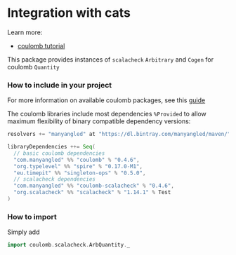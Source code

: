 # Integration with cats

Learn more:

* [coulomb tutorial](../README.md#tutorial)

This package provides instances of `scalacheck` `Arbitrary` and `Cogen` for coulomb `Quantity`

### How to include in your project

For more information on available coulomb packages, see this
[guide](../README.md#how-to-include-coulomb-in-your-project)

The coulomb libraries include most dependencies `%Provided` to allow maximum flexibility
of binary compatible dependency versions:

```scala
resolvers += "manyangled" at "https://dl.bintray.com/manyangled/maven/"

libraryDependencies ++= Seq(
  // basic coulomb dependencies
  "com.manyangled" %% "coulomb" % "0.4.6",
  "org.typelevel" %% "spire" % "0.17.0-M1",
  "eu.timepit" %% "singleton-ops" % "0.5.0",
  // scalacheck dependencies
  "com.manyangled" %% "coulomb-scalacheck" % "0.4.6",  
  "org.scalacheck" %% "scalacheck" % "1.14.1" % Test
)
```

### How to import

Simply add

```scala
import coulomb.scalacheck.ArbQuantity._
```

